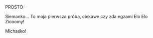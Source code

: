  PROSTO-
 
 Siemanko... 
 To moja pierwsza próba, ciekawe czy zda egzami Elo Elo Ziooomy!
 
 
 Michaśko!
